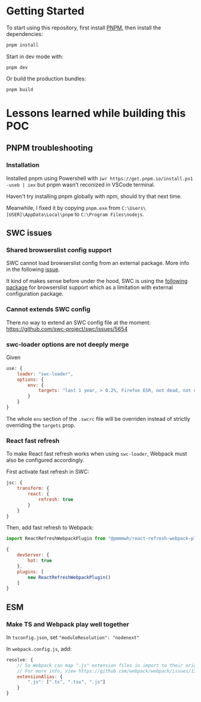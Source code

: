 # Getting Started

To start using this repository, first install [PNPM](https://pnpm.io/), then install the dependencies:

```bash
pnpm install
```

Start in dev mode with:

```
pnpm dev
```

Or build the production bundles:

```
pnpm build
```

# Lessons learned while building this POC

## PNPM troubleshooting

### Installation

Installed pnpm using Powershell with `iwr https://get.pnpm.io/install.ps1 -useb | iex` but pnpm wasn't reconized in VSCode terminal.

Haven't try installing pnpm globally with npm, should try that next time.

Meanwhile, I fixed it by copying `pnpm.exe` from `C:\Users\[USER]\AppData\Local\pnpm` to `C:\Program Files\nodejs`.

## SWC issues

### Shared browserslist config support

SWC cannot load browserslist config from an external package. More info in the following [issue](https://github.com/swc-project/swc/issues/3365).

It kind of makes sense before under the hood, SWC is using the [following package](https://github.com/browserslist/browserslist-rs#limitations) for browserslist support which as a limitation with external configuration package.

### Cannot extends SWC config

There no way to extend an SWC config file at the moment: https://github.com/swc-project/swc/issues/5654

### swc-loader options are not deeply merge

Given

```js
use: {
    loader: "swc-loader",
    options: {
        env: {
            targets: "last 1 year, > 0.2%, Firefox ESR, not dead, not op_mini all"
        }
    }
}
```

The whole `env` section of the `.swcrc` file will be overriden instead of strictly overriding the `targets` prop.

### React fast refresh

To make React fast refresh works when using `swc-loader`, Webpack must also be configured accordingly.

First activate fast refresh in SWC:

```js
jsc: {
    transform: {
        react: {
            refresh: true
        }
    }
}
```

Then, add fast refresh to Webpack:

```js
import ReactRefreshWebpackPlugin from "@pmmmwh/react-refresh-webpack-plugin";

{
    devServer: {
        hot: true
    },
    plugins: [
        new ReactRefreshWebpackPlugin()
    ]
}
```

## ESM

### Make TS and Webpack play well together

In `tsconfig.json`, set `"moduleResolution": "nodenext"`

In `webpack.config.js`, add:

```js
resolve: {
    // So Webpack can map ".js" extension files in import to their original file.
    // For more info, view https://github.com/webpack/webpack/issues/13252
    extensionAlias: {
        ".js": [".ts", ".tsx", ".js"]
    }
}
```
